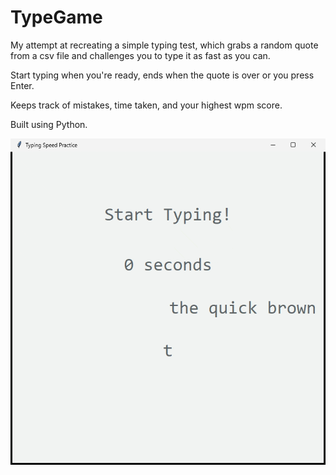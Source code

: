 # TypeGame

My attempt at recreating a simple typing test, which grabs a random quote from a csv file and challenges you to type it as fast as you can.

Start typing when you're ready, ends when the quote is over or you press Enter.

Keeps track of mistakes, time taken, and your highest wpm score.

Built using Python.

![Alt text - Demonstration](showoff.gif)